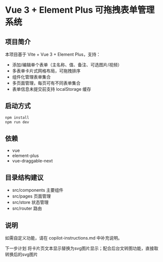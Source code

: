 # Vue 3 + Element Plus 可拖拽表单管理系统

## 项目简介
本项目基于 Vite + Vue 3 + Element Plus，支持：
- 添加/编辑单个表单（主名称、值、备注、可选图片/视频）
- 多表单卡片式网格布局，可拖拽排序
- 组件化管理表单集合
- 多页面管理，每页可有不同表单集合
- 表单信息未提交前支持 localStorage 缓存

## 启动方式
```bash
npm install
npm run dev
```

## 依赖
- vue
- element-plus
- vue-draggable-next

## 目录结构建议
- src/components  主要组件
- src/pages       页面管理
- src/store       状态管理
- src/router      路由

## 说明
如需自定义功能，请在 copilot-instructions.md 中补充说明。


下一步计划 
将卡片页文本显示替换为svg图片显示；配合后台文转图功能，直接取转换后的svg图片

